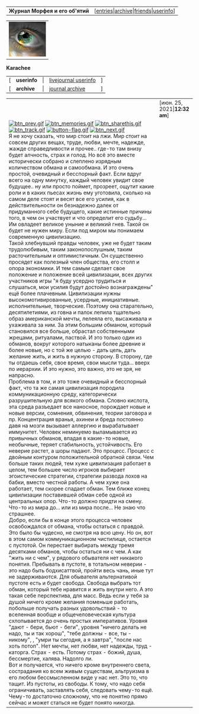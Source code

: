 |     |     |
| --- | --- |
| **Журнал Морфея и его об'ятий** | [[entries](https://karachee.livejournal.com/)\|[archive](https://karachee.livejournal.com/calendar)\|[friends](https://karachee.livejournal.com/friends)\|[userinfo](https://karachee.livejournal.com/profile)] |

|     |
| --- |
| ![1341912](../_resources/1341912) |

**Karachee**

|     |     |     |     |     |
| --- | --- | --- | --- | --- |
| [   | **userinfo** | \|  | [livejournal userinfo](https://karachee.livejournal.com/profile) | ]   |
| [   | **archive** | \|  | [journal archive](https://karachee.livejournal.com/calendar) | ]   |

|     |     |
| --- | --- |
|     | [июн. 25, 2021\|**12:32 am**] |
| [![btn_prev.gif](btn_prev.gif)](https://karachee.livejournal.com/741184.html)  [![btn_memories.gif](btn_memories.gif)](https://www.livejournal.com/tools/memadd.bml?journal=karachee&itemid=741432)  [![btn_sharethis.gif](btn_sharethis.gif)](https://www.livejournal.com/update.bml?repost_type=c&repost=https://karachee.livejournal.com/741432.html&nodraft=1)  [![btn_track.gif](btn_track.gif)](https://www.livejournal.com/manage/subscriptions/entry.bml?journal=karachee&itemid=741432)  [![button-flag.gif](button-flag.gif)](https://www.livejournal.com/tools/content_flag.bml?user=karachee&itemid=741432)  [![btn_next.gif](btn_next.gif)](https://karachee.livejournal.com/741643.html)<br>Я не хочу сказать, что мир стоит на лжи. Мир стоит на совсем других вещах, труде, любви, мечте, надежде, жажде справедливости и прочее.. где-то там внизу будет алчность, страх и голод. Но всё это вместе исторически собрано и слеплено изрядным количеством обмана и самообмана. И это очень простой, очевидный и бесспорный факт. Если вдруг всего на одну минутку, каждый человек увидит свое будущее.. ну или просто поймет, прозреет, ощутит какие роли и в каких пьесах жизнь ему уготовила, сколько на самом деле стоят и весят все его усилия, как в действительности он безнадежно далек от придуманного себе будущего, какие истинные причины того, в чем он участвует и что определит его судьбу... Им овладеет великое уныние и великий гнев. Такой он будет не нужен миру. Если под миром мы понимаем современную цивилизацию.<br>Такой хлебнувший правды человек, уже не будет таким трудолюбивым, таким законопослушным, таким расточительным и оптимистичным. Он существенно просядет как полезный член общества, его столп и опора экономики. И тем самым сделает свое положение и положение всей цивилизации, всех других участников игры "я буду усердно трудиться и слушаться, мои усилия будут достойно вознаграждены" ещё более плачевным. Цивилизации нужны высокомотивированные, усердные, инициативные. исполнительные, творческие. Поэтому она старательно, десятилетиями, из говна и палок лепила тщательно образ американской мечты, лелеяла его, высаживала и ухаживала за ним. За этим большим обманом, который становился все больше, обрастал собственными жрецами, ритуалами, паствой. И это только один из обманов, вокруг которого натыканы более древние и более новые, но с той же целью - дать цель, дать желание жить, и жить в нужную сторону. В сторону, где ты отдаешь себя, свое время, свои мысли туда... вверх по иерархии. И это нужно, это важно, это не зря, не напрасно.<br>Проблема в том, и это тоже очевидный и бесспорный факт, что та же самая цивилизация породила коммуникационную среду, категорически разрушительную для всякого обмана. Словно кислота, эта среда разъедает все наносное, порождает новые и новые версии, сомнения, обвинения, теории заговора и пр. Концентрация вранья, ахинеи и бреда постоянно давя на мозги вызывает аллергию и вырабатывает иммунитет. Человек неминуемо выламывается из привычных обманов, впадая в какие-то новые, необычные, теряет стабильность, устойчивость. Его неверие растет, а шоры падают. Это процесс. Процесс с двойным контуром положительной обратной связи. Чем больше таких людей, тем хуже цивилизация работает в целом, тем большее число игроков выбирает эгоистические стратегии, стратегии развода лохов на бабки, вместо честной работы. А чем хуже она работает, тем скорее спадает обман. Тем ближе конец цивилизации поставившей обман себе одной из центральных опор. Что-то должно придти на смену. Что-то из мира до... или из мира после... Не знаю что страшнее.<br>Добро, если бы в конце этого процесса человек освобождался от обмана, чтобы остаться с правдой. Это было бы чудесно, не смотря на всю цену. Но он, вот в этом самом коммуникационном чистилище, остается с пустотой. Он перестает выбирать между тремя десятками обманов, чтобы остаться ни с чем. А как "жить ни с чем", у рядового обывателя нет никакого понятия. Пребывать в пустоте, в тотальном неверии - это надо быть бодхисаттвой, пройти весь чань, иные тут не задерживаются. Для обывателя альтернативой пустоте есть и будет свобода. Свобода выбрать тот обман, который тебе нравится и жить внутри него. А это такая себе перспектива, для масс. Ведь если у тебя за душой ничего кроме желания поменьше работать, побольше получать разных удовольствий - то вселенная вообще и общечеловеческая культура схлопывается до очень простых императивов. Уровня "дают - бери, бьют - беги", уровня "ничего делать не надо, ты и так хорош", "тебе должны - все, ты - никому", , "умри ты сегодня, а я завтра", "после нас хоть потоп". Нет мечты, нет любви, нет надежды, труд - каторга. Страх - есть. Потому страх - божий, душа, бессмертие, халява. Надолго ли.<br>Вот и получается, что ничего кроме внутреннего света, сострадания ко всем живым существам, альтруизма в его любом бессмысленном виде у нас нет. Это то, что тащит. Из пустоты, из свободы. К тому, что надо себя ограничивать, заставлять себя, следовать чему-то ещё. Чему-то достаточно сложному, что не понятно прямо сейчас и может статься не будет понято никогда. |